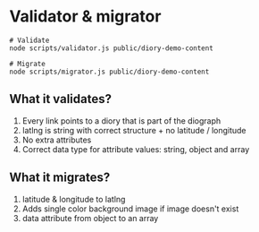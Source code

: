 # Validator & migrator

```
# Validate
node scripts/validator.js public/diory-demo-content

# Migrate
node scripts/migrator.js public/diory-demo-content
```

## What it validates?

1. Every link points to a diory that is part of the diograph
2. latlng is string with correct structure + no latitude / longitude
3. No extra attributes
4. Correct data type for attribute values: string, object and array

## What it migrates?

1. latitude & longitude to latlng
2. Adds single color background image if image doesn't exist
3. data attribute from object to an array
